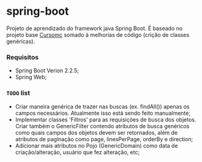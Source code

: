# spring-boot

Projeto de aprendizado do framework java Spring Boot.
É baseado no projeto base [Cursomc](https://github.com/icarodebarros/cursomc) somado à melhorias de código (crição de classes genéricas).

### Requisitos

 - Spring Boot Verion 2.2.5;
 - Spring Web;

### `TODO` list

 - Criar maneira genérica de trazer nas buscas (ex. findAll()) apenas os campos necessários. Atualmente isso está sendo feito manualmente;
 - Implementar classes 'Filtros' para as requisições de busca dos objetos. Criar também o GenericFilter contendo atributos de busca genéricos como quais campos dos objetos devem ser retornados, além de atributos de paginação como page, linesPerPage, orderBy e direction;
 - Adicionar mais atributos no Pojo (GenericDomain) como data de criação/alteração, usuário que fez alteração, etc;
